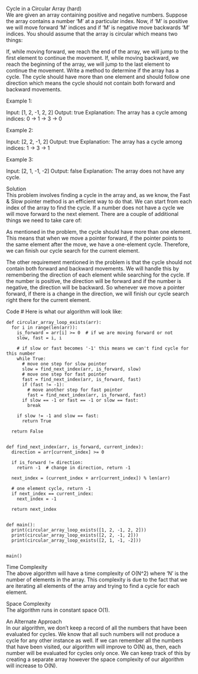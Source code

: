 Cycle in a Circular Array (hard) \
We are given an array containing positive and negative numbers. Suppose the array contains a number ‘M’ at a particular index. Now, if ‘M’ is positive we will move forward ‘M’ indices and if ‘M’ is negative move backwards ‘M’ indices. You should assume that the array is circular which means two things:

If, while moving forward, we reach the end of the array, we will jump to the first element to continue the movement.
If, while moving backward, we reach the beginning of the array, we will jump to the last element to continue the movement.
Write a method to determine if the array has a cycle. The cycle should have more than one element and should follow one direction which means the cycle should not contain both forward and backward movements.

Example 1:

Input: [1, 2, -1, 2, 2]
Output: true
Explanation: The array has a cycle among indices: 0 -> 1 -> 3 -> 0

Example 2:

Input: [2, 2, -1, 2]
Output: true
Explanation: The array has a cycle among indices: 1 -> 3 -> 1

Example 3:

Input: [2, 1, -1, -2]
Output: false
Explanation: The array does not have any cycle.

Solution \
This problem involves finding a cycle in the array and, as we know, the Fast & Slow pointer method is an efficient way to do that. We can start from each index of the array to find the cycle. If a number does not have a cycle we will move forward to the next element. There are a couple of additional things we need to take care of:

As mentioned in the problem, the cycle should have more than one element. This means that when we move a pointer forward, if the pointer points to the same element after the move, we have a one-element cycle. Therefore, we can finish our cycle search for the current element.

The other requirement mentioned in the problem is that the cycle should not contain both forward and backward movements. We will handle this by remembering the direction of each element while searching for the cycle. If the number is positive, the direction will be forward and if the number is negative, the direction will be backward. So whenever we move a pointer forward, if there is a change in the direction, we will finish our cycle search right there for the current element.

Code #
Here is what our algorithm will look like:
```
def circular_array_loop_exists(arr):
  for i in range(len(arr)):
    is_forward = arr[i] >= 0  # if we are moving forward or not
    slow, fast = i, i

    # if slow or fast becomes '-1' this means we can't find cycle for this number
    while True:
      # move one step for slow pointer
      slow = find_next_index(arr, is_forward, slow)
      # move one step for fast pointer
      fast = find_next_index(arr, is_forward, fast)
      if (fast != -1):
        # move another step for fast pointer
        fast = find_next_index(arr, is_forward, fast)
      if slow == -1 or fast == -1 or slow == fast:
        break

    if slow != -1 and slow == fast:
      return True

  return False


def find_next_index(arr, is_forward, current_index):
  direction = arr[current_index] >= 0

  if is_forward != direction:
    return -1  # change in direction, return -1

  next_index = (current_index + arr[current_index]) % len(arr)

  # one element cycle, return -1
  if next_index == current_index:
    next_index = -1

  return next_index


def main():
  print(circular_array_loop_exists([1, 2, -1, 2, 2]))
  print(circular_array_loop_exists([2, 2, -1, 2]))
  print(circular_array_loop_exists([2, 1, -1, -2]))


main()
```

Time Complexity \
The above algorithm will have a time complexity of O(N^2) where ‘N’ is the number of elements in the array. This complexity is due to the fact that we are iterating all elements of the array and trying to find a cycle for each element.

Space Complexity \
The algorithm runs in constant space O(1).

An Alternate Approach \
In our algorithm, we don’t keep a record of all the numbers that have been evaluated for cycles. We know that all such numbers will not produce a cycle for any other instance as well. If we can remember all the numbers that have been visited, our algorithm will improve to O(N) as, then, each number will be evaluated for cycles only once. We can keep track of this by creating a separate array however the space complexity of our algorithm will increase to O(N).